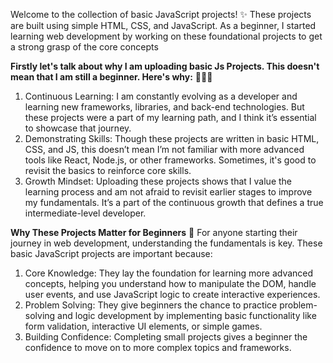 Welcome to the collection of basic JavaScript projects! ✨
These projects are built using simple HTML, CSS, and JavaScript.
As a beginner, I started learning web development by working on these foundational projects to get a strong grasp of the core concepts

**Firstly let's talk about why I am uploading basic Js Projects. This doesn't mean that I am still a beginner. Here's why:** 💭💭💭

1. Continuous Learning: I am constantly evolving as a developer and learning new frameworks, libraries, and back-end technologies. But these projects were a part of my learning path, and I think it’s essential to showcase that journey.
2. Demonstrating Skills: Though these projects are written in basic HTML, CSS, and JS, this doesn’t mean I’m not familiar with more advanced tools like React, Node.js, or other frameworks. Sometimes, it's good to revisit the basics to reinforce core skills.
3. Growth Mindset: Uploading these projects shows that I value the learning process and am not afraid to revisit earlier stages to improve my fundamentals. It’s a part of the continuous growth that defines a true intermediate-level developer.


**Why These Projects Matter for Beginners** 🫶
For anyone starting their journey in web development, understanding the fundamentals is key. These basic JavaScript projects are important because:

1. Core Knowledge: They lay the foundation for learning more advanced concepts, helping you understand how to manipulate the DOM, handle user events, and use JavaScript logic to create interactive experiences.
2. Problem Solving: They give beginners the chance to practice problem-solving and logic development by implementing basic functionality like form validation, interactive UI elements, or simple games.
3. Building Confidence: Completing small projects gives a beginner the confidence to move on to more complex topics and frameworks.
